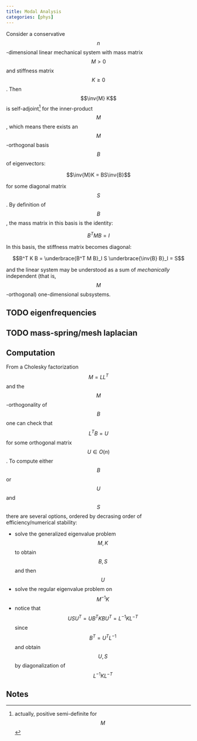 ```yaml
---
title: Modal Analysis
categories: [phys]
---
```


Consider a conservative $$n$$-dimensional linear mechanical system with mass
matrix $$M > 0$$ and stiffness matrix $$K \geq 0$$. Then $$\inv{M} K$$ is
self-adjoint[^1] for the inner-product $$M$$, which means there exists an
$$M$$-orthogonal basis $$B$$ of eigenvectors:

$$\inv{M}K = BS\inv{B}$$

for some diagonal matrix $$S$$. By definition of $$B$$, the mass matrix in this
basis is the identity:

$$B^T M B = I$$

In this basis, the stiffness matrix becomes diagonal:

$$B^T K B = \underbrace{B^T M B}_I S \underbrace{\inv{B} B}_I = S$$

and the linear system may be understood as a sum of *mechanically* independent
(that is, $$M$$-orthogonal) one-dimensional subsystems.

## TODO eigenfrequencies

## TODO mass-spring/mesh laplacian

## Computation 

From a Cholesky factorization $$M = LL^T$$ and the $$M$$-orthogonality of $$B$$
one can check that $$L^TB = U$$ for some orthogonal matrix $$U \in O(n)$$. To
compute either $$B$$ or $$U$$ and $$S$$ there are several options, ordered by
decrasing order of efficiency/numerical stability:

- solve the generalized eigenvalue problem $$M, K$$ to obtain $$B, S$$ and then $$U$$
- solve the regular eigenvalue problem on $$M^{-1}K$$
- notice that $$USU^T = UB^TKBU^T = L^{-1} K L^{-T}$$ since $$B^T = U^TL^{-1}$$
  and obtain $$U, S$$ by diagonalization of $$L^{-1} K L^{-T}$$

## Notes

[^1]: actually, positive semi-definite for $$M$$
